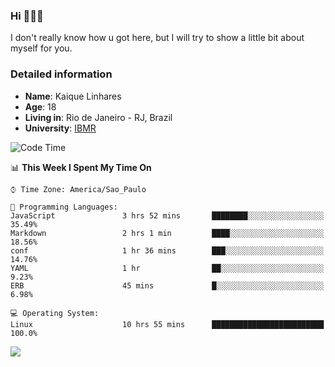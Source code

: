 ### Hi 🙋🏽‍♂️

I don't really know how u got here, but I will try to show a little bit about myself for you.

### Detailed information

* **Name**: Kaique Linhares
* **Age**: 18
* **Living in**: Rio  de Janeiro - RJ, Brazil
* **University**: [IBMR](https://www.ibmr.br/)

<!--START_SECTION:waka-->
![Code Time](http://img.shields.io/badge/Code%20Time-341%20hrs%2050%20mins-blue)

📊 **This Week I Spent My Time On** 

```text
⌚︎ Time Zone: America/Sao_Paulo

💬 Programming Languages: 
JavaScript               3 hrs 52 mins       ████████░░░░░░░░░░░░░░░░░   35.49% 
Markdown                 2 hrs 1 min         ████░░░░░░░░░░░░░░░░░░░░░   18.56% 
conf                     1 hr 36 mins        ███░░░░░░░░░░░░░░░░░░░░░░   14.76% 
YAML                     1 hr                ██░░░░░░░░░░░░░░░░░░░░░░░   9.23% 
ERB                      45 mins             █░░░░░░░░░░░░░░░░░░░░░░░░   6.98%

💻 Operating System: 
Linux                    10 hrs 55 mins      █████████████████████████   100.0%

```


<!--END_SECTION:waka-->

<a href="https://www.linkedin.com/in/kaique-linhares-25a840208/"  target="_blank"><img src="https://img.shields.io/badge/-LinkedIn-%230077B5?style=for-the-badge&logo=linkedin&logoColor=white" target="_blank"></a>
